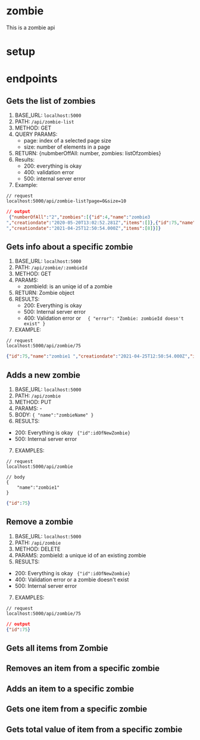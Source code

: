 # zombie
This is a zombie api

# setup



# endpoints

## Gets the list of zombies
1. BASE_URL: `localhost:5000`
2. PATH: `/api/zombie-list`
3. METHOD: GET
4. QUERY PARAMS:
    - page: index of a selected page size
    - size: number of elements in a page
5. RETURN: {nubmberOffAll: number, zombies: listOfzombies}
6. Results:
    - 200: everything is okay
    - 400: validation error
    - 500: internal server error
7. Example:
```
// request
localhost:5000/api/zombie-list?page=0&size=10
```
```json
// output
 {"numberOfAll":"2","zombies":[{"id":4,"name":"zombie3
","creationdate":"2020-05-20T13:02:52.281Z","items":[]},{"id":75,"name":"zombie1
","creationdate":"2021-04-25T12:50:54.000Z","items":[8]}]}
```

## Gets info about a specific zombie
1. BASE_URL: `localhost:5000`
2. PATH: `/api/zombie/:zombieId`
3. METHOD: GET
4. PARAMS:
    - zombieId: is an uniqe id of a zombie
5. RETURN: Zombie object
6. RESULTS:
    - 200: Everything is okay
    - 500: Internal server error
    - 400: Validation error or ```  {
    "error": "Zombie: zombieId doesn't exist"
}```
7. EXAMPLE:
```
// request
localhost:5000/api/zombie/75
```

```json
{"id":75,"name":"zombie1 ","creationdate":"2021-04-25T12:50:54.000Z","items":[8]}
```

## Adds a new zombie
1. BASE_URL: `localhost:5000`
2. PATH: `/api/zombie`
3. METHOD: PUT
4. PARAMS: -
5. BODY: ``` {
    "name":"zombieName"
} ```
6. RESULTS:
 - 200: Everything is okay ``` {"id":idOfNewZombie}```
 - 500: Internal server error

7. EXAMPLES:
```
// request
localhost:5000/api/zombie

// body
{
    "name":"zombie1"
}
```

```json
{"id":75}
```

## Remove a zombie
1. BASE_URL: `localhost:5000`
2. PATH: `/api/zombie`
3. METHOD: DELETE
4. PARAMS: zombieId: a unique id of an existing zombie
6. RESULTS:
 - 200: Everything is okay ``` {"id":idOfNewZombie}```
 - 400: Validation error or a zombie doesn't exist
 - 500: Internal server error

7. EXAMPLES:
```
// request
localhost:5000/api/zombie/75
```

```json
// output
{"id":75}
```
##

## Gets all items from Zombie

## Removes an item from a specific zombie

## Adds an item to a specific zombie

## Gets one item from a specific zombie

## Gets total value of item from a specific zombie
